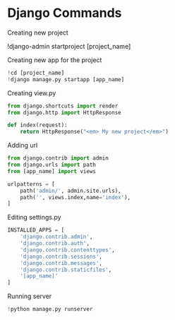 # Django Commands

Creating new project

!django-admin startproject [project_name]

Creating new app for the project


```python
!cd [project_name]
!django manage.py startapp [app_name]
```

Creating view.py


```python
from django.shortcuts import render
from django.http import HttpResponse

def index(request):
    return HttpResponse("<em> My new project</em>")
```

Adding url


```python
from django.contrib import admin
from django.urls import path
from [app_name] import views

urlpatterns = [
    path('admin/', admin.site.urls),
    path('', views.index,name='index'),
]
```

Editing settings.py


```python
INSTALLED_APPS = [
    'django.contrib.admin',
    'django.contrib.auth',
    'django.contrib.contenttypes',
    'django.contrib.sessions',
    'django.contrib.messages',
    'django.contrib.staticfiles',
    '[app_name]'
]
```

Running server


```python
!python manage.py runserver
```


